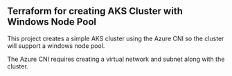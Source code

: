 ## Terraform for creating AKS Cluster with Windows Node Pool

This project creates a simple AKS cluster using the Azure CNI so the cluster will support a windows node pool.

The Azure CNI requires creating a virtual network and subnet along with the cluster.
